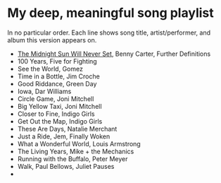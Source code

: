 # My deep, meaningful song playlist
In no particular order. Each line shows song title, artist/performer, and album this version appears on.

* [The Midnight Sun Will Never Set](https://www.youtube.com/watch?v=jO69bbfcQfc), Benny Carter, Further Definitions
* 100 Years, Five for Fighting
* See the World, Gomez
* Time in a Bottle, Jim Croche
* Good Riddance, Green Day
* Iowa, Dar Williams
* Circle Game, Joni Mitchell
* Big Yellow Taxi, Joni Mitchell
* Closer to Fine, Indigo Girls
* Get Out the Map, Indigo Girls
* These Are Days, Natalie Merchant
* Just a Ride, Jem, Finally Woken
* What a Wonderful World, Louis Armstrong
* The Living Years, Mike + the Mechanics
* Running with the Buffalo, Peter Meyer
* Walk, Paul Bellows, Juliet Pauses
* 
